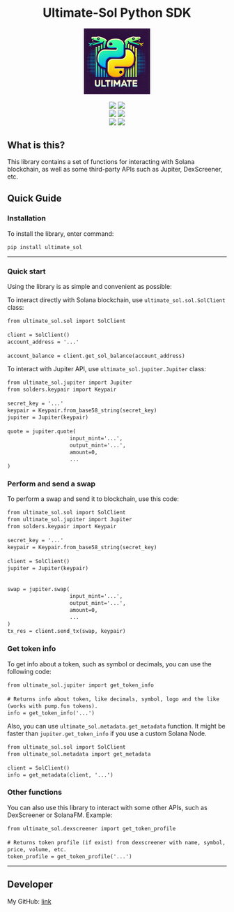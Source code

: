 

<div align="center">
<h1>Ultimate-Sol Python SDK</h1>
<img src="https://github.com/smbd0x/ultimate-sol-python-sdk/blob/master/images/logo-banner.png?raw=true" width="30%" height="30%">
</div>

<p align="center">
    <img src="https://img.shields.io/github/stars/smbd0x/ultimate-sol-python-sdk">
    <img src="https://img.shields.io/github/forks/smbd0x/ultimate-sol-python-sdk">
    <br>
    <img src="https://img.shields.io/github/issues/smbd0x/ultimate-sol-python-sdk">
    <img src="https://img.shields.io/github/issues-closed/smbd0x/ultimate-sol-python-sdk">
    <br>
    <img src="https://img.shields.io/github/languages/top/smbd0x/ultimate-sol-python-sdk">
    <img src="https://img.shields.io/github/last-commit/smbd0x/ultimate-sol-python-sdk">
    <br>
</p>

## What is this? ##
This library contains a set of functions for interacting with Solana blockchain, as well as some third-party APIs such as Jupiter, DexScreener, etc.

## Quick Guide ##
### Installation ###
To install the library, enter command:

    pip install ultimate_sol


----------


### Quick start ###


Using the library is as simple and convenient as possible:


To interact directly with Solana blockchain, use `ultimate_sol.sol.SolClient` class:
    
    from ultimate_sol.sol import SolClient

    client = SolClient()
    account_address = '...'

    account_balance = client.get_sol_balance(account_address)

To interact with Jupiter API, use `ultimate_sol.jupiter.Jupiter` class:

    from ultimate_sol.jupiter import Jupiter
    from solders.keypair import Keypair
    
    secret_key = '...'
    keypair = Keypair.from_base58_string(secret_key)
    jupiter = Jupiter(keypair)

    quote = jupiter.quote(
                        input_mint='...',
                        output_mint='...',
                        amount=0,
                        ...
    )

### Perform and send a swap ###
To perform a swap and send it to blockchain, use this code:
    
    from ultimate_sol.sol import SolClient
    from ultimate_sol.jupiter import Jupiter
    from solders.keypair import Keypair

    secret_key = '...'
    keypair = Keypair.from_base58_string(secret_key)

    client = SolClient()
    jupiter = Jupiter(keypair)

    
    swap = jupiter.swap(
                        input_mint='...',
                        output_mint='...',
                        amount=0,
                        ...
    )
    tx_res = client.send_tx(swap, keypair)

### Get token info ###
To get info about a token, such as symbol or decimals, you can use the following code:
    
    from ultimate_sol.jupiter import get_token_info

    # Returns info about token, like decimals, symbol, logo and the like (works with pump.fun tokens).
    info = get_token_info('...')

Also, you can use `ultimate_sol.metadata.get_metadata` function. It might be faster than `jupiter.get_token_info` if you use a custom Solana Node.
    
    from ultimate_sol.sol import SolClient
    from ultimate_sol.metadata import get_metadata

    client = SolClient()
    info = get_metadata(client, '...')

### Other functions ###
You can also use this library to interact with some other APIs, such as DexScreener or SolanaFM. Example:

    from ultimate_sol.dexscreener import get_token_profile
    
    # Returns token profile (if exist) from dexscreener with name, symbol, price, volume, etc.
    token_profile = get_token_profile('...')  


----------


## Developer ##
My GitHub: [link](https://github.com/smbd0x) 